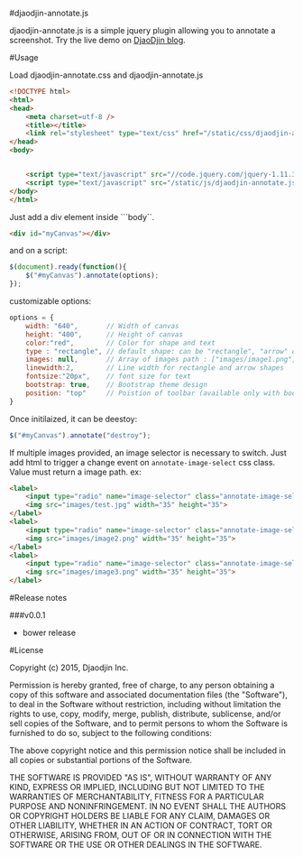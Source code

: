 #djaodjin-annotate.js

djaodjin-annotate.js is a simple jquery plugin allowing you to annotate
a screenshot. Try the live demo on [DjaoDjin blog](https://djaodjin.com/blog/jquery-plugin-to-annotate-images.blog).


#Usage

Load djaodjin-annotate.css and djaodjin-annotate.js
```html
<!DOCTYPE html>
<html>
<head>
	<meta charset=utf-8 />
	<title></title>
	<link rel="stylesheet" type="text/css" href="/static/css/djaodjin-annotate.css" />
</head>
<body>


	<script type="text/javascript" src="//code.jquery.com/jquery-1.11.3.min.js"></script>
	<script type="text/javascript" src="/static/js/djaodjin-annotate.js"></script>
</body>
</html>

```

Just add a div element inside ```body``.

```html
<div id="myCanvas"></div>
```

and on a script:

```javascript
$(document).ready(function(){
	$("#myCanvas").annotate(options);
});
```

customizable options:

```javascript
options = {
	width: "640", 		// Width of canvas
	height: "400", 		// Height of canvas
	color:"red", 		// Color for shape and text
	type : "rectangle", // default shape: can be "rectangle", "arrow" or "text"
	images: null,  		// Array of images path : ["images/image1.png", "images/image2.png"]
	linewidth:2, 		// Line width for rectangle and arrow shapes
	fontsize:"20px", 	// font size for text
	bootstrap: true,  	// Bootstrap theme design
	position: "top"		// Poistion of toolbar (available only with bootstrap)
}
```

Once initilaized, it can be deestoy:

```javascript
$("#myCanvas").annotate("destroy");
```

If multiple images provided, an image selector is necessary to switch. Just add html to trigger a change event on ```annotate-image-select``` css class. Value must return a image path. ex:

```html
<label>
	<input type="radio" name="image-selector" class="annotate-image-select" value="images/image1.jpg" checked>
	<img src="images/test.jpg" width="35" height="35">
</label>
<label>
	<input type="radio" name="image-selector" class="annotate-image-select" value="images/image2.png">
	<img src="images/image2.png" width="35" height="35">
</label>
<label>
	<input type="radio" name="image-selector" class="annotate-image-select" value="images/image3.png">
	<img src="images/image3.png" width="35" height="35">
</label>
```

#Release notes

###v0.0.1

- bower release

#License

Copyright (c) 2015, Djaodjin Inc.

Permission is hereby granted, free of charge, to any person obtaining a copy
of this software and associated documentation files (the "Software"), to deal
in the Software without restriction, including without limitation the rights
to use, copy, modify, merge, publish, distribute, sublicense, and/or sell
copies of the Software, and to permit persons to whom the Software is
furnished to do so, subject to the following conditions:

The above copyright notice and this permission notice shall be included in
all copies or substantial portions of the Software.

THE SOFTWARE IS PROVIDED "AS IS", WITHOUT WARRANTY OF ANY KIND, EXPRESS OR
IMPLIED, INCLUDING BUT NOT LIMITED TO THE WARRANTIES OF MERCHANTABILITY,
FITNESS FOR A PARTICULAR PURPOSE AND NONINFRINGEMENT. IN NO EVENT SHALL THE
AUTHORS OR COPYRIGHT HOLDERS BE LIABLE FOR ANY CLAIM, DAMAGES OR OTHER
LIABILITY, WHETHER IN AN ACTION OF CONTRACT, TORT OR OTHERWISE, ARISING FROM,
OUT OF OR IN CONNECTION WITH THE SOFTWARE OR THE USE OR OTHER DEALINGS IN
THE SOFTWARE.